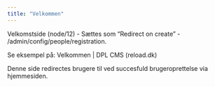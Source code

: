```yaml
---
title: "Velkommen"
---
```


Velkomstside (node/12) - Sættes som “Redirect on create” - /admin/config/people/registration.

Se eksempel på: Velkommen | DPL CMS (reload.dk)

Denne side redirectes brugere til ved succesfuld brugeroprettelse via hjemmesiden.

